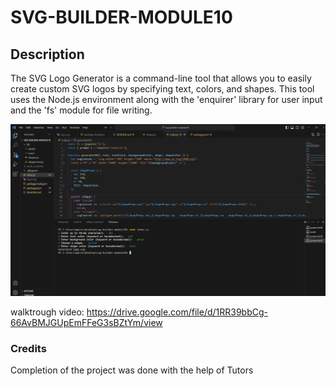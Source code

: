 # SVG-BUILDER-MODULE10

## Description

The SVG Logo Generator is a command-line tool that allows you to easily create custom SVG logos by specifying text, colors, and shapes. This tool uses the Node.js environment along with the 'enquirer' library for user input and the 'fs' module for file writing.

![Screenshot](./lib/assets/1.png)

walktrough video: https://drive.google.com/file/d/1RR39bbCg-66AvBMJGUpEmFFeG3sBZtYm/view

### Credits

Completion of the project was done with the help of Tutors